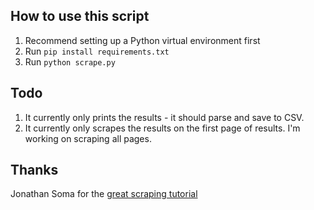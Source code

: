 ## How to use this script
1. Recommend setting up a Python virtual environment first
2. Run `pip install requirements.txt`
3. Run `python scrape.py`

## Todo
1. It currently only prints the results - it should parse and save to CSV.
2. It currently only scrapes the results on the first page of results. I'm working on scraping all pages.

## Thanks
Jonathan Soma for the [great scraping tutorial](http://jonathansoma.com/lede/foundations-2017/classes/adv-scraping/advanced-scraping-form-submission/)